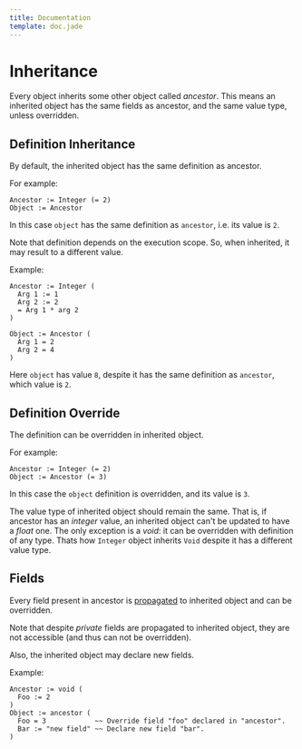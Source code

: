 ```yaml
---
title: Documentation
template: doc.jade
---
```


Inheritance
===========
<!--
Copyright (C) 2010-2013 Ruslan Lopatin.
Permission is granted to copy, distribute and/or modify this document
under the terms of the GNU Free Documentation License, Version 1.3
or any later version published by the Free Software Foundation;
with no Invariant Sections, no Front-Cover Texts, and no Back-Cover Texts.
A copy of the license is included in the section entitled "GNU
Free Documentation License".
-->

Every object inherits some other object called _ancestor_. This means an
inherited object has the same fields as ancestor, and the same value type,
unless overridden.


Definition Inheritance
----------------------

By default, the inherited object has the same definition as ancestor.

For example:
```o42a
Ancestor := Integer (= 2)
Object := Ancestor
```

In this case `object` has the same definition as `ancestor`, i.e. its value is
`2`.

Note that definition depends on the execution scope. So, when inherited, it may
result to a different value.

Example:
```o42a
Ancestor := Integer (
  Arg 1 := 1
  Arg 2 := 2
  = Arg 1 * arg 2
)

Object := Ancestor (
  Arg 1 = 2
  Arg 2 = 4
)
```

Here `object` has value `8`, despite it has the same definition as `ancestor`,
which value is `2`.


Definition Override
-------------------

The definition can be overridden in inherited object.

For example:
```o42a
Ancestor := Integer (= 2)
Object := Ancestor (= 3)
```

In this case the `object` definition is overridden, and its value is `3`.

The value type of inherited object should remain the same. That is, if ancestor
has an _integer_ value, an inherited object can't be updated to have a _float_
one. The only exception is a _void_: it can be overridden with definition of any
type. Thats how `Integer` object inherits `Void` despite it has a different
value type.


Fields
------

Every field present in ancestor is [propagated](propagation.html) to inherited
object and can be overridden.

Note that despite _private_ fields are propagated to inherited object, they are
not accessible (and thus can not be overridden).

Also, the inherited object may declare new fields.

Example:
```o42a
Ancestor := void (
  Foo := 2
)
Object := ancestor (
  Foo = 3            ~~ Override field "foo" declared in "ancestor".
  Bar := "new field" ~~ Declare new field "bar".
)
```
